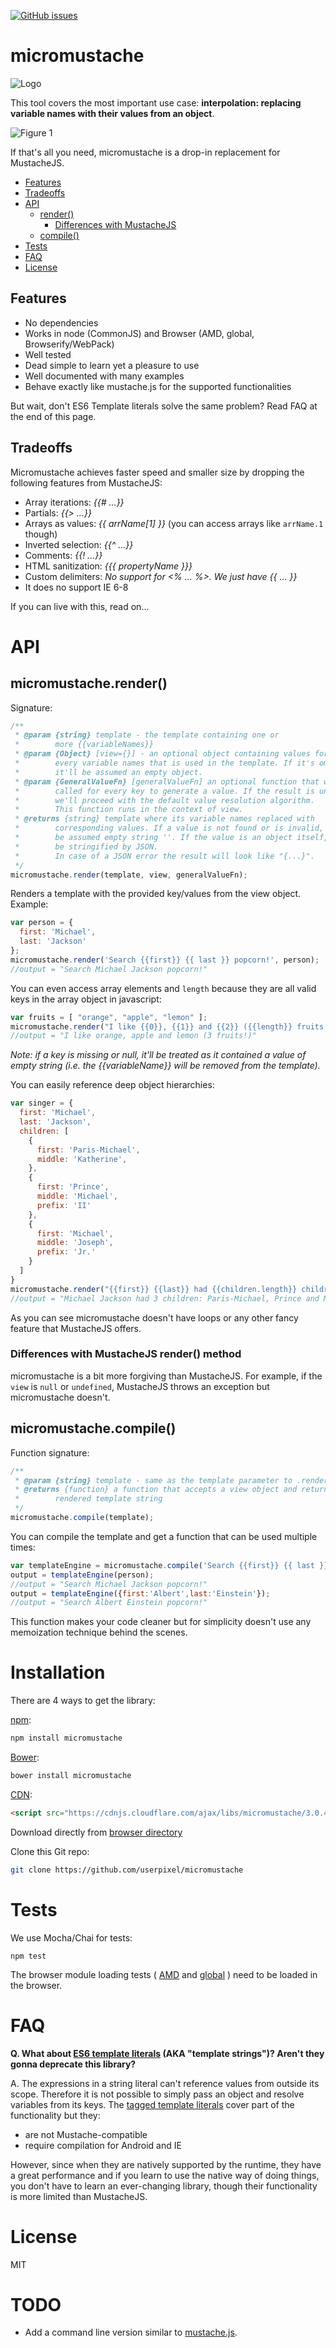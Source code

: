 [![GitHub issues](https://img.shields.io/github/issues/userpixel/micromustache.svg?style=flat-square)](https://github.com/userpixel/micromustache/issues)


# micromustache

![Logo](https://raw.github.com/userpixel/micromustache/master/logo.png)

This tool covers the most important use case: **interpolation: replacing variable names with their values from an object**.

![Figure 1](https://raw.github.com/userpixel/micromustache/master/fig-1.png)

If that's all you need, micromustache is a drop-in replacement for MustacheJS.

- [Features](#features)
- [Tradeoffs](#tradeoffs)
- [API](#api)
  - [render()](#micromustacherender)
    - [Differences with MustacheJS](#differences-with-mustachejs-render-method)
  - [compile()](#micromustachecompile)
- [Tests](#tests)
- [FAQ](#faq)
- [License](#license)

## Features

* No dependencies
* Works in node (CommonJS) and Browser (AMD, global, Browserify/WebPack)
* Well tested
* Dead simple to learn yet a pleasure to use
* Well documented with many examples
* Behave exactly like mustache.js for the supported functionalities

But wait, don't ES6 Template literals solve the same problem? Read FAQ at the end of this page.

## Tradeoffs

Micromustache achieves faster speed and smaller size by dropping the following
features from MustacheJS:

* Array iterations: *{{# ...}}*
* Partials: *{{> ...}}*
* Arrays as values: *{{ arrName[1] }}* (you can access arrays like `arrName.1` though)
* Inverted selection: *{{^ ...}}*
* Comments: *{{! ...}}*
* HTML sanitization: *{{{ propertyName }}}*
* Custom delimiters: *No support for <% ... %>. We just have {{ ... }}*
* It does no support IE 6-8

If you can live with this, read on...

# API

## micromustache.render()

Signature:

```js
/**
 * @param {string} template - the template containing one or
 *        more {{variableNames}}
 * @param {Object} [view={}] - an optional object containing values for
 *        every variable names that is used in the template. If it's omitted,
 *        it'll be assumed an empty object.
 * @param {GeneralValueFn} [generalValueFn] an optional function that will be
 *        called for every key to generate a value. If the result is undefined
 *        we'll proceed with the default value resolution algorithm.
 *        This function runs in the context of view.
 * @returns {string} template where its variable names replaced with
 *        corresponding values. If a value is not found or is invalid, it will
 *        be assumed empty string ''. If the value is an object itself, it'll
 *        be stringified by JSON.
 *        In case of a JSON error the result will look like "{...}".
 */
micromustache.render(template, view, generalValueFn);
```

Renders a template with the provided key/values from the view object. Example:

````js
var person = {
  first: 'Michael',
  last: 'Jackson'
};
micromustache.render('Search {{first}} {{ last }} popcorn!', person);
//output = "Search Michael Jackson popcorn!"
````

You can even access array elements and `length` because they are all valid keys in the array object in javascript:

```js
var fruits = [ "orange", "apple", "lemon" ];
micromustache.render("I like {{0}}, {{1}} and {{2}} ({{length}} fruits!)", fruits);
//output = "I like orange, apple and lemon (3 fruits!)"
```

*Note: if a key is missing or null, it'll be treated as it contained a value
of empty string (i.e. the {{variableName}} will be removed from the template).*

You can easily reference deep object hierarchies:

```js
var singer = {
  first: 'Michael',
  last: 'Jackson',
  children: [
    {
      first: 'Paris-Michael',
      middle: 'Katherine',
    },
    {
      first: 'Prince',
      middle: 'Michael',
      prefix: 'II'
    },
    {
      first: 'Michael',
      middle: 'Joseph',
      prefix: 'Jr.'
    }
  ]
}
micromustache.render("{{first}} {{last}} had {{children.length}} children: {{children.0.first}}, {{children.1.first}} and {{children.2.first}}", singer);
//output = "Michael Jackson had 3 children: Paris-Michael, Prince and Michael"
```

As you can see micromustache doesn't have loops or any other fancy feature that MustacheJS offers.

### Differences with MustacheJS render() method

micromustache is a bit more forgiving than MustacheJS. For example, if the `view` is `null` or
`undefined`, MustacheJS throws an exception but micromustache doesn't.


## micromustache.compile()

Function signature:

```js
/**
 * @param {string} template - same as the template parameter to .render()
 * @returns {function} a function that accepts a view object and returns a
 *        rendered template string
 */
micromustache.compile(template);
```

You can compile the template and get a function that can be used multiple times:

```js
var templateEngine = micromustache.compile('Search {{first}} {{ last }} popcorn!');
output = templateEngine(person);
//output = "Search Michael Jackson popcorn!"
output = templateEngine({first:'Albert',last:'Einstein'});
//output = "Search Albert Einstein popcorn!"
```

This function makes your code cleaner but for simplicity doesn't use any memoization
technique behind the scenes.

# Installation

There are 4 ways to get the library:

[npm](https://npmjs.org/package/micromustache):

```bash
npm install micromustache
```

[Bower](http://bower.io/):

````bash
bower install micromustache
````

[CDN](https://cdnjs.com/libraries/micromustache):

````HTML
<script src="https://cdnjs.cloudflare.com/ajax/libs/micromustache/3.0.4/micromustache.js"></script>
````

Download directly from [browser directory](https://github.com/userpixel/micromustache/tree/master/browser)

Clone this Git repo:

````bash
git clone https://github.com/userpixel/micromustache
````

# Tests

We use Mocha/Chai for tests:

```
npm test
```

The browser module loading tests (
[AMD](https://github.com/userpixel/micromustache/blob/master/test/amd.html)
and
[global](https://github.com/userpixel/micromustache/blob/master/test/global.html)
) need to be loaded in the browser.

# FAQ

**Q. What about [ES6 template literals](https://developer.mozilla.org/en/docs/Web/JavaScript/Reference/Template_literals)
(AKA "template strings")?
Aren't they gonna deprecate this library?**

A. The expressions in a string literal can't reference values from outside its scope.
Therefore it is not possible to simply pass an object and resolve variables from its keys.
The [tagged template literals](https://developer.mozilla.org/en/docs/Web/JavaScript/Reference/Template_literals#Tagged_template_literals)
cover part of the functionality but they:

* are not Mustache-compatible
* require compilation for Android and IE

However, since when they are natively supported by the runtime, they have a
great performance and if you learn to use the native way of doing things,
you don't have to learn an ever-changing library, though their functionality is
more limited than MustacheJS.

# License

MIT

# TODO

* Add a command line version similar to
[mustache.js](https://github.com/janl/mustache.js/blob/master/bin/mustache).
